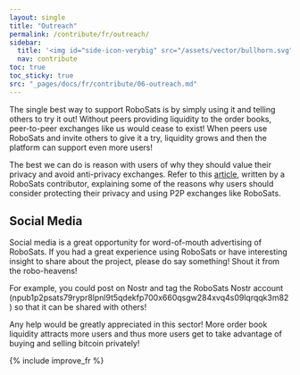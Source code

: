```yaml
---
layout: single
title: "Outreach"
permalink: /contribute/fr/outreach/
sidebar:
  title: '<img id="side-icon-verybig" src="/assets/vector/bullhorn.svg"/>Outreach'
  nav: contribute
toc: true
toc_sticky: true
src: "_pages/docs/fr/contribute/06-outreach.md"
---
```



The single best way to support RoboSats is by simply using it and telling others to try it out! Without peers providing liquidity to the order books, peer-to-peer exchanges like us would cease to exist! When peers use RoboSats and invite others to give it a try, liquidity grows and then the platform can support even more users!

The best we can do is reason with users of why they should value their privacy and avoid anti-privacy exchanges. Refer to this [article](https://bitcoinmagazine.com/culture/the-value-of-p2p-bitcoin-exchanges), written by a RoboSats contributor, explaining some of the reasons why users should consider protecting their privacy and using P2P exchanges like RoboSats.

## Social Media

Social media is a great opportunity for word-of-mouth advertising of RoboSats. If you had a great experience using RoboSats or have interesting insight to share about the project, please do say something! Shout it from the robo-heavens!

For example, you could post on Nostr and tag the RoboSats Nostr account (npub1p2psats79rypr8lpnl9t5qdekfp700x660qsgw284xvq4s09lqrqqk3m82) so that it can be shared with others!

Any help would be greatly appreciated in this sector! More order book liquidity attracts more users and thus more users get to take advantage of buying and selling bitcoin privately!

{% include improve_fr %}
